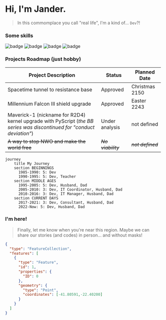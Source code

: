 # Hi, I'm Jander.

> In this commomplace you call "real life", I'm a kind of... `Dev`?!


### Some skills
![badge](https://img.shields.io/static/v1?label=microsoft&message=servers%20|%20azure%20|%20mssql&color=blue&style=flat&logo=MICROSOFT)
![badge](https://img.shields.io/static/v1?label=protheus&message=infrastructre%20|%20advpl%20|%20fluig%20|%20harpia&color=blue&style=flat&logo=ECLIPSEIDE)
![badge](https://img.shields.io/static/v1?label=devops&message=scrum%20|%20azure%20|%20...excel?!😐&color=blue&style=flat&logo=AZUREDEVOPS)
![badge](https://img.shields.io/static/v1?label=dev&message=loading%20since%201985...&color=blue&style=flat&logo=VISUALSTUDIOCODE)

### Projects Roadmap (just hobby)
|Project Description|Status|Planned Date|
|-|-|-|
|Spacetime tunnel to resistance base|Approved|Christmas 2150|
|Millennium Falcon III shield upgrade|Approved|Easter 2243|
|Maverick-1 (nickname for R2D4) kernel upgrade with PyScript (_the BB series was discontinued for "conduct deviation"_)|Under analysis|not defined|
|~~A way to stop NWO and make the world free~~|~~_No viability_~~|~~_not defined_~~|

```mermaid
journey
    title My Journey
    section BEGINNINGS
      1985-1990: 5: Dev
      1990-1995: 5: Dev, Teacher
    section MIDDLE AGES
      1995-2005: 5: Dev, Husband, Dad
      2005-2010: 3: Dev, IT Coordinator, Husband, Dad
      2010-2016: 3: Dev, IT Manager, Husband, Dad
    section CURRENT DAYS
      2017-2021: 3: Dev, Consultant, Husband, Dad
      2022-Now: 5: Dev, Husband, Dad
```

### I'm here!
> Finally, let me know when you're near this region. Maybe we can share our stories (and codes) in person... and without masks!

```geojson
{
  "type": "FeatureCollection",
  "features": [
    {
      "type": "Feature",
      "id": 1,
      "properties": {
        "ID": 0
      },
      "geometry": {
        "type": "Point",
        "coordinates": [-41.80591,-22.40200]
      }
    }
  ]
}
```

<!---
        "coordinates": [-41.80591,-22.40200]

```geojson
{
  "type": "FeatureCollection",
  "features": [
    {
      "type": "Feature",
      "id": 1,
      "properties": {
        "ID": 0
      },
      "geometry": {
        "type": "Polygon",
        "coordinates": [
          [
              [-90,35],
              [-90,30],
              [-85,30],
              [-85,35],
              [-90,35]
          ]
        ]
      }
    }
  ]
}
```
--->

<!---
janderssilva/janderssilva is a ✨ special ✨ repository because its `README.md` (this file) appears on your GitHub profile.
You can click the Preview link to take a look at your changes.
![Badge](https://img.shields.io/static/v1?label=react&message=framework&color=blue&style=for-the-badge&logo=REACT)
--->
